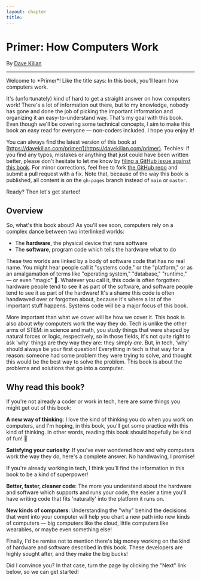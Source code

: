 ```yaml
---
layout: chapter
title:
---
```


<div class="visible-md visible-lg">
  <h1>Primer: How Computers Work</h1><p>By <a href="https://www.davekilian.com">Dave Kilian</a></p><hr>
</div>
Welcome to *Primer*! Like the title says: In this book, you'll learn how computers work.

It's (unfortunately) kind of hard to get a straight answer on how computers work! There's a lot of information out there, but to my knowledge, nobody has gone and done the job of picking the important information and organizing it an easy-to-understand way. That's my goal with this book. Even though we'll be covering some technical concepts, I aim to make this book an easy read for everyone &mdash; non-coders included. I hope you enjoy it!

You can always find the latest version of this book at [https://davekilian.com/primer/](https://davekilian.com/primer). Techies: if you find any typos, mistakes or anything that just could have been written better, please don't hesitate to let me know by [filing a GitHub issue against this book](https://github.com/davekilian/primer/issues). For minor corrections, feel free to fork [the GitHub repo](https://github.com/davekilian/primer) and submit a pull request with a fix. Note that, because of the way this book is published, all content is on the `gh-pages` branch instead of `main` or `master`.

Ready? Then let's get started!

## Overview

So, what's this book about? As you'll see soon, computers rely on a complex dance between two interlinked worlds:

* The **hardware**, the physical device that runs software
* The **software**, program code which tells the hardware what to do

These two worlds are linked by a body of software code that has no real name. You might hear people call it "systems code," or the "platform," or as an amalgamation of terms like "operating system," "database," "runtime," &mdash; or even "magic" 🙂. Whatever you call it, this code is often forgotten: hardware people tend to see it as part of the software, and software people tend to see it as part of the hardware! It's a shame this code is often handwaved over or forgotten about, because it's where a lot of the important stuff happens. Systems code will be a major focus of this book.

More important than what we cover will be how we cover it. This book is also about *why* computers work the way they do. Tech is unlike the other arms of STEM: in science and math, you study things that were shaped by natural forces or logic, respectively, so in those fields, it's not quite right to ask 'why' things are they way they are: they simply *are*. But, in tech, 'why' should always be your first question! Everything in tech is that way for a reason: someone had some problem they were trying to solve, and thought this would be the best way to solve the problem. This book is about the problems and solutions that go into a computer.

## Why read this book?

If you're not already a coder or work in tech, here are some things you might get out of this book:

**A new way of thinking**: I love the kind of thinking you do when you work on computers, and I'm hoping, in this book, you'll get some practice with this kind of thinking. In other words, reading this book should hopefully be kind of fun! 🙂

**Satisfying your curiosity**: If you've ever wondered how and why computers work the way they do, here's a complete answer. No handwaving, I promise!

If you're already working in tech, I think you'll find the information in this book to be a kind of superpower!

**Better, faster, cleaner code**: The more you understand about the hardware and software which supports and runs your code, the easier a time you'll have writing code that fits 'naturally' into the platform it runs on.

**New kinds of computers**: Understanding the "why" behind the decisions that went into your computer will help you chart a new path into new kinds of computers &mdash; big computers like the cloud, little computers like wearables, or maybe even something else!

Finally, I'd be remiss not to mention there's big money working on the kind of hardware and software described in this book. These developers are highly sought after, and they make the big bucks!

Did I convince you? In that case, turn the page by clicking the "Next" link below, so we can get started!